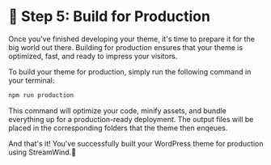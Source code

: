 # 🏁 Step 5: Build for Production

Once you've finished developing your theme, it's time to prepare it for the big world out there. Building for production ensures that your theme is optimized, fast, and ready to impress your visitors.

To build your theme for production, simply run the following command in your terminal:

```bash
npm run production
```

This command will optimize your code, minify assets, and bundle everything up for a production-ready deployment. The output files will be placed in the corresponding folders that the theme then enqeues.

And that's it! You've successfully built your WordPress theme for production using StreamWind.🎉
